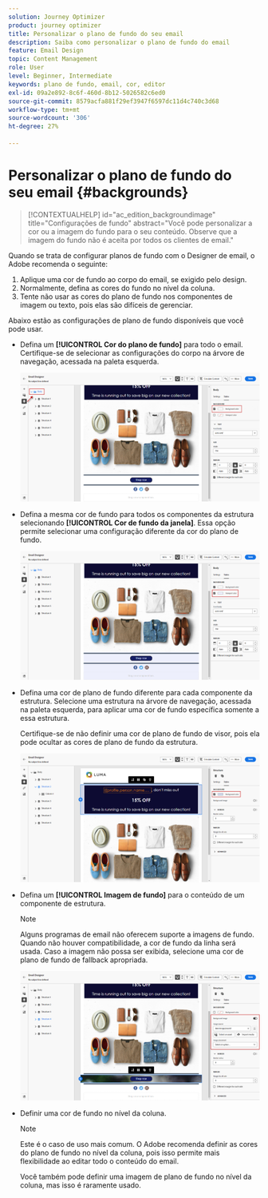 ```yaml
---
solution: Journey Optimizer
product: journey optimizer
title: Personalizar o plano de fundo do seu email
description: Saiba como personalizar o plano de fundo do email
feature: Email Design
topic: Content Management
role: User
level: Beginner, Intermediate
keywords: plano de fundo, email, cor, editor
exl-id: 09a2e892-8c6f-460d-8b12-5026582c6ed0
source-git-commit: 8579acfa881f29ef3947f6597dc11d4c740c3d68
workflow-type: tm+mt
source-wordcount: '306'
ht-degree: 27%

---
```


# Personalizar o plano de fundo do seu email {#backgrounds}

>[!CONTEXTUALHELP]
>id="ac_edition_backgroundimage"
>title="Configurações de fundo"
>abstract="Você pode personalizar a cor ou a imagem do fundo para o seu conteúdo. Observe que a imagem do fundo não é aceita por todos os clientes de email."

Quando se trata de configurar planos de fundo com o Designer de email, o Adobe recomenda o seguinte:

1. Aplique uma cor de fundo ao corpo do email, se exigido pelo design.
1. Normalmente, defina as cores do fundo no nível da coluna.
1. Tente não usar as cores do plano de fundo nos componentes de imagem ou texto, pois elas são difíceis de gerenciar.

Abaixo estão as configurações de plano de fundo disponíveis que você pode usar.

* Defina um **[!UICONTROL Cor do plano de fundo]** para todo o email. Certifique-se de selecionar as configurações do corpo na árvore de navegação, acessada na paleta esquerda.

  ![](assets/background_1.png)

* Defina a mesma cor de fundo para todos os componentes da estrutura selecionando **[!UICONTROL Cor de fundo da janela]**. Essa opção permite selecionar uma configuração diferente da cor do plano de fundo.

  ![](assets/background_2.png)

* Defina uma cor de plano de fundo diferente para cada componente da estrutura. Selecione uma estrutura na árvore de navegação, acessada na paleta esquerda, para aplicar uma cor de fundo específica somente a essa estrutura.

  Certifique-se de não definir uma cor de plano de fundo de visor, pois ela pode ocultar as cores de plano de fundo da estrutura.

  ![](assets/background_3.png)

* Defina um **[!UICONTROL Imagem de fundo]** para o conteúdo de um componente de estrutura.

  >[!NOTE]
  >
  >Alguns programas de email não oferecem suporte a imagens de fundo. Quando não houver compatibilidade, a cor de fundo da linha será usada. Caso a imagem não possa ser exibida, selecione uma cor de plano de fundo de fallback apropriada.

  ![](assets/background_4.png)

* Definir uma cor de fundo no nível da coluna.

  >[!NOTE]
  >
  >Este é o caso de uso mais comum. O Adobe recomenda definir as cores do plano de fundo no nível da coluna, pois isso permite mais flexibilidade ao editar todo o conteúdo do email.

  Você também pode definir uma imagem de plano de fundo no nível da coluna, mas isso é raramente usado.
